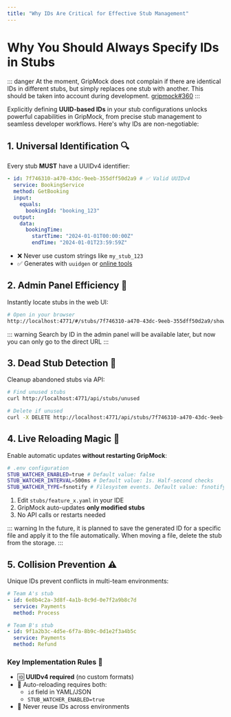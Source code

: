 ```yaml
---
title: "Why IDs Are Critical for Effective Stub Management"
---
```


# Why You Should Always Specify IDs in Stubs

::: danger
At the moment, GripMock does not complain if there are identical IDs in different stubs, but simply replaces one stub with another. This should be taken into account during development. [gripmock#360](https://github.com/bavix/gripmock/issues/360)
:::

Explicitly defining **UUID-based IDs** in your stub configurations unlocks powerful capabilities in GripMock, from precise stub management to seamless developer workflows. Here's why IDs are non-negotiable:

## 1. Universal Identification 🔍  
Every stub **MUST** have a UUIDv4 identifier:  
```yaml  
- id: 7f746310-a470-43dc-9eeb-355dff50d2a9 # ✅ Valid UUIDv4  
  service: BookingService
  method: GetBooking
  input:
    equals:
      bookingId: "booking_123"
  output:
    data:
      bookingTime:
        startTime: "2024-01-01T00:00:00Z"
        endTime: "2024-01-01T23:59:59Z"
```  

- ❌ Never use custom strings like `my_stub_123`  
- ✅ Generates with `uuidgen` or [online tools](https://bavix.github.io/uuid-ui/)

## 2. Admin Panel Efficiency 🚀  
Instantly locate stubs in the web UI:  
```bash  
# Open in your browser
http://localhost:4771/#/stubs/7f746310-a470-43dc-9eeb-355dff50d2a9/show
```

::: warning
Search by ID in the admin panel will be available later, but now you can only go to the direct URL
:::

## 3. Dead Stub Detection 🧹  
Cleanup abandoned stubs via API:  
```bash  
# Find unused stubs  
curl http://localhost:4771/api/stubs/unused

# Delete if unused  
curl -X DELETE http://localhost:4771/api/stubs/7f746310-a470-43dc-9eeb-355dff50d2a9 
```  

## 4. Live Reloading Magic 🔄  
Enable automatic updates **without restarting GripMock**:  
```bash  
# .env configuration  
STUB_WATCHER_ENABLED=true # Default value: false
STUB_WATCHER_INTERVAL=500ms # Default value: 1s. Half-second checks  
STUB_WATCHER_TYPE=fsnotify # Filesystem events. Default value: fsnotify. Other options: timer.  
```  
1. Edit `stubs/feature_x.yaml` in your IDE  
2. GripMock auto-updates **only modified stubs**  
3. No API calls or restarts needed  

::: warning
In the future, it is planned to save the generated ID for a specific file and apply it to the file automatically. When moving a file, delete the stub from the storage.
:::

## 5. Collision Prevention ⚠️  
Unique IDs prevent conflicts in multi-team environments:  
```yaml  
# Team A's stub  
- id: 6e8b4c2a-3d8f-4a1b-8c9d-0e7f2a9b8c7d  
  service: Payments  
  method: Process  

# Team B's stub  
- id: 9f1a2b3c-4d5e-6f7a-8b9c-0d1e2f3a4b5c  
  service: Payments  
  method: Refund  
```  

### Key Implementation Rules 📌  
- 🆔 **UUIDv4 required** (no custom formats)  
- 🔄 Auto-reloading requires both:  
  - `id` field in YAML/JSON  
  - `STUB_WATCHER_ENABLED=true`  
- 🚫 Never reuse IDs across environments  
